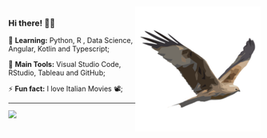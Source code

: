 <img src = ".github/ave.png" width = "250px" align = "right">

### Hi there! 👩‍💻


🌱 **Learning:** Python, R , Data Science, Angular, Kotlin and Typescript;

:school_satchel: **Main Tools:** Visual Studio Code, RStudio, Tableau and GitHub;

⚡ **Fun fact:** I love Italian Movies 📽️;

---

<div>
<img height="70%" align="left" src="https://github-readme-stats.vercel.app/api/top-langs/?username=brdoliveira&layout=compact&langs_count=7&theme=onedark">
</div>
